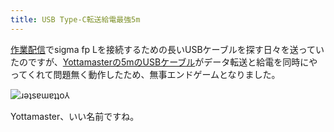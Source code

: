 ```yaml
---
title: USB Type-C転送給電最強5m
---
```

[作業配信](https://www.youtube.com/c/r7kamura)でsigma fp Lを接続するための長いUSBケーブルを探す日々を送っていたのですが、[Yottamasterの5mのUSBケーブル](https://www.amazon.co.jp/dp/B09Y1BY75P)がデータ転送と給電を同時にやってくれて問題無く動作したため、無事エンドゲームとなりました。

![](https://lh6.googleusercontent.com/ZGOdlsoT9zBn5ohi5bYJRQsuJHxPBQtPDefodjCwSBlUAUQnH-Z1g5aYSe69osfH7w-fWManKuoxDjsR81x8v_9avHgI5Mm_8Rl0mSV30icJZdwZ4T2FjosCwSgiX8Jy_Onj8iKMDQAEgj2kvgFt7b8 "ɹǝʇsɐɯɐʇʇo⅄")

Yottamaster、いい名前ですね。
